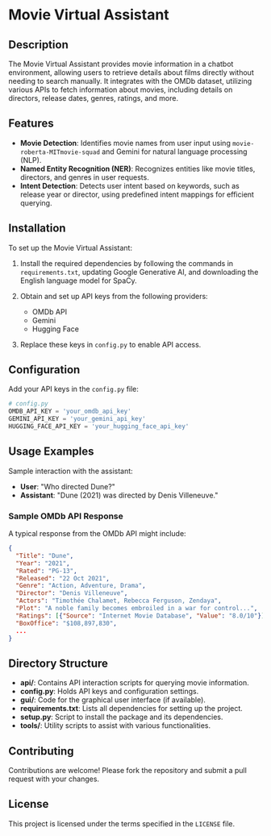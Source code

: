 
# Movie Virtual Assistant

## Description
The Movie Virtual Assistant provides movie information in a chatbot environment, allowing users to retrieve details about films directly without needing to search manually. It integrates with the OMDb dataset, utilizing various APIs to fetch information about movies, including details on directors, release dates, genres, ratings, and more.

## Features
- **Movie Detection**: Identifies movie names from user input using `movie-roberta-MITmovie-squad` and Gemini for natural language processing (NLP).
- **Named Entity Recognition (NER)**: Recognizes entities like movie titles, directors, and genres in user requests.
- **Intent Detection**: Detects user intent based on keywords, such as release year or director, using predefined intent mappings for efficient querying.

## Installation
To set up the Movie Virtual Assistant:

1. Install the required dependencies by following the commands in `requirements.txt`, updating Google Generative AI, and downloading the English language model for SpaCy.

2. Obtain and set up API keys from the following providers:
   - OMDb API
   - Gemini
   - Hugging Face

3. Replace these keys in `config.py` to enable API access.

## Configuration
Add your API keys in the `config.py` file:
```python
# config.py
OMDB_API_KEY = 'your_omdb_api_key'
GEMINI_API_KEY = 'your_gemini_api_key'
HUGGING_FACE_API_KEY = 'your_hugging_face_api_key'
```

## Usage Examples
Sample interaction with the assistant:
- **User**: "Who directed Dune?"
- **Assistant**: "Dune (2021) was directed by Denis Villeneuve."

### Sample OMDb API Response
A typical response from the OMDb API might include:
```json
{
  "Title": "Dune",
  "Year": "2021",
  "Rated": "PG-13",
  "Released": "22 Oct 2021",
  "Genre": "Action, Adventure, Drama",
  "Director": "Denis Villeneuve",
  "Actors": "Timothée Chalamet, Rebecca Ferguson, Zendaya",
  "Plot": "A noble family becomes embroiled in a war for control...",
  "Ratings": [{"Source": "Internet Movie Database", "Value": "8.0/10"}],
  "BoxOffice": "$108,897,830",
  ...
}
```

## Directory Structure
- **api/**: Contains API interaction scripts for querying movie information.
- **config.py**: Holds API keys and configuration settings.
- **gui/**: Code for the graphical user interface (if available).
- **requirements.txt**: Lists all dependencies for setting up the project.
- **setup.py**: Script to install the package and its dependencies.
- **tools/**: Utility scripts to assist with various functionalities.

## Contributing
Contributions are welcome! Please fork the repository and submit a pull request with your changes.

## License
This project is licensed under the terms specified in the `LICENSE` file.
